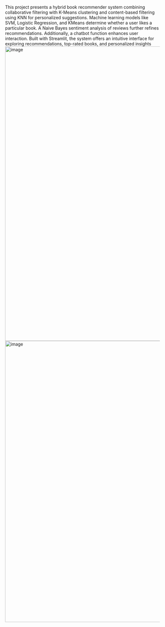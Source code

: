 This project presents a hybrid book recommender system combining collaborative filtering with K-Means clustering and content-based filtering using KNN for 
personalized suggestions. Machine learning models like SVM, Logistic Regression, and KMeans determine whether a user likes a particular book. A Naive Bayes sentiment analysis 
of reviews further refines recommendations. Additionally, a chatbot function enhances user interaction. Built with Streamlit, the system offers an intuitive interface for
exploring recommendations, top-rated books, and personalized insights 
<img width="956" alt="image" src="https://github.com/user-attachments/assets/d89d2bfb-549c-40ee-8266-f3fa1f37176a" />
<img width="913" alt="image" src="https://github.com/user-attachments/assets/02ebfa0c-538c-4a81-b9b3-57962039ffa6" />
